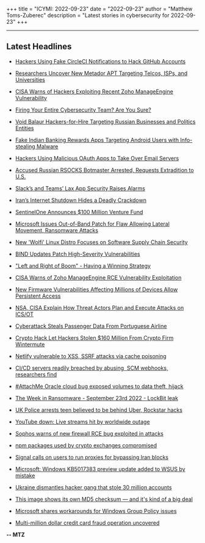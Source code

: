 +++
title = "ICYMI: 2022-09-23"
date = "2022-09-23"
author = "Matthew Toms-Zuberec"
description = "Latest stories in cybersecurity for 2022-09-23"
+++

---------------------------------------------------------------------------
## Latest Headlines
- [Hackers Using Fake CircleCI Notifications to Hack GitHub Accounts](https://thehackernews.com/2022/09/hackers-using-fake-circleci.html)

- [Researchers Uncover New Metador APT Targeting Telcos, ISPs, and Universities](https://thehackernews.com/2022/09/researchers-uncover-new-metador-apt.html)

- [CISA Warns of Hackers Exploiting Recent Zoho ManageEngine Vulnerability](https://thehackernews.com/2022/09/cisa-warns-of-hackers-exploiting-recent.html)

- [Firing Your Entire Cybersecurity Team? Are You Sure?](https://thehackernews.com/2022/09/firing-your-entire-cybersecurity-team.html)

- [Void Balaur Hackers-for-Hire Targeting Russian Businesses and Politics Entities](https://thehackernews.com/2022/09/void-balaur-hackers-for-hire-group-now.html)

- [Fake Indian Banking Rewards Apps Targeting Android Users with Info-stealing Malware](https://thehackernews.com/2022/09/fake-indian-banking-rewards-apps.html)

- [Hackers Using Malicious OAuth Apps to Take Over Email Servers](https://thehackernews.com/2022/09/hackers-using-malicious-oauth-apps-to.html)

- [Accused Russian RSOCKS Botmaster Arrested, Requests Extradition to U.S.](https://krebsonsecurity.com/2022/09/accused-russian-rsocks-botmaster-arrested-requests-extradition-to-u-s/)

- [Slack’s and Teams’ Lax App Security Raises Alarms](https://www.wired.com/story/slack-microsoft-teams-app-security/)

- [Iran’s Internet Shutdown Hides a Deadly Crackdown](https://www.wired.com/story/iran-protests-2022-internet-shutdown-whatsapp/)

- [SentinelOne Announces $100 Million Venture Fund](https://www.securityweek.com/sentinelone-announces-100-million-venture-fund)

- [Microsoft Issues Out-of-Band Patch for Flaw Allowing Lateral Movement, Ransomware Attacks](https://www.securityweek.com/microsoft-issues-out-band-patch-flaw-allowing-lateral-movement-ransomware-attacks)

- [New 'Wolfi' Linux Distro Focuses on Software Supply Chain Security](https://www.securityweek.com/new-wolfi-linux-distro-focuses-software-supply-chain-security)

- [BIND Updates Patch High-Severity Vulnerabilities](https://www.securityweek.com/bind-updates-patch-high-severity-vulnerabilities)

- ["Left and Right of Boom" - Having a Winning Strategy](https://www.securityweek.com/left-and-right-boom-having-winning-strategy)

- [CISA Warns of Zoho ManageEngine RCE Vulnerability Exploitation](https://www.securityweek.com/cisa-warns-zoho-manageengine-rce-vulnerability-exploitation)

- [New Firmware Vulnerabilities Affecting Millions of Devices Allow Persistent Access](https://www.securityweek.com/new-firmware-vulnerabilities-affecting-millions-devices-allow-persistent-access)

- [NSA, CISA Explain How Threat Actors Plan and Execute Attacks on ICS/OT](https://www.securityweek.com/nsa-cisa-explain-how-threat-actors-plan-and-execute-attacks-icsot)

- [Cyberattack Steals Passenger Data From Portuguese Airline](https://www.securityweek.com/cyberattack-steals-passenger-data-portuguese-airline)

- [Crypto Hack Let Hackers Stolen $160 Million From Crypto Firm Wintermute](https://cybersecuritynews.com/crypto-hack/)

- [Netlify vulnerable to XSS, SSRF attacks via cache poisoning](https://portswigger.net/daily-swig/netlify-vulnerable-to-xss-ssrf-attacks-via-cache-poisoning)

- [CI/CD servers readily breached by abusing&nbsp; SCM webhooks, researchers find](https://portswigger.net/daily-swig/ci-cd-servers-readily-breached-by-abusing-nbsp-scm-webhooks-researchers-find)

- [#AttachMe Oracle cloud bug exposed volumes to data theft, hijack](https://portswigger.net/daily-swig/attachme-oracle-cloud-bug-exposed-volumes-to-data-theft-hijack)

- [The Week in Ransomware - September 23rd 2022 - LockBit leak](https://www.bleepingcomputer.com/news/security/the-week-in-ransomware-september-23rd-2022-lockbit-leak/)

- [UK Police arrests teen believed to be behind Uber, Rockstar hacks](https://www.bleepingcomputer.com/news/security/uk-police-arrests-teen-believed-to-be-behind-uber-rockstar-hacks/)

- [YouTube down: Live streams hit by worldwide outage](https://www.bleepingcomputer.com/news/technology/youtube-down-live-streams-hit-by-worldwide-outage/)

- [Sophos warns of new firewall RCE bug exploited in attacks](https://www.bleepingcomputer.com/news/security/sophos-warns-of-new-firewall-rce-bug-exploited-in-attacks/)

- [npm packages used by crypto exchanges compromised](https://www.bleepingcomputer.com/news/security/npm-packages-used-by-crypto-exchanges-compromised/)

- [Signal calls on users to run proxies for bypassing Iran blocks](https://www.bleepingcomputer.com/news/security/signal-calls-on-users-to-run-proxies-for-bypassing-iran-blocks/)

- [Microsoft: Windows KB5017383 preview update added to WSUS by mistake](https://www.bleepingcomputer.com/news/microsoft/microsoft-windows-kb5017383-preview-update-added-to-wsus-by-mistake/)

- [Ukraine dismantles hacker gang that stole 30 million accounts](https://www.bleepingcomputer.com/news/security/ukraine-dismantles-hacker-gang-that-stole-30-million-accounts/)

- [This image shows its own MD5 checksum — and it's kind of a big deal](https://www.bleepingcomputer.com/news/security/this-image-shows-its-own-md5-checksum-and-its-kind-of-a-big-deal/)

- [Microsoft shares workarounds for Windows Group Policy issues](https://www.bleepingcomputer.com/news/microsoft/microsoft-shares-workarounds-for-windows-group-policy-issues/)

- [Multi-million dollar credit card fraud operation uncovered](https://www.bleepingcomputer.com/news/security/multi-million-dollar-credit-card-fraud-operation-uncovered/)

**-- MTZ**